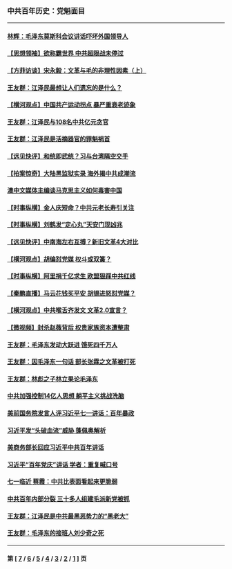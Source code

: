 ### 中共百年历史：党魁面目
---
#### [林辉：毛泽东莫斯科会议讲话吓坏外国领导人](../../pages/nf1176107/n13917931.md?09060430) 
#### [【思想领袖】欲称霸世界 中共超限战未停过](../../pages/nf1176107/n13745142.md?09060430) 
#### [【方菲访谈】宋永毅：文革与毛的非理性因素（上）](../../pages/nf1176107/n13469956.md?09060430) 
#### [王友群：江泽民最想让人们遗忘的是什么？](../../pages/nf1176107/n13408949.md?09060430) 
#### [【横河观点】中国共产运动拐点 暴严重衰老迹象](../../pages/nf1176107/n13388333.md?09060430) 
#### [王友群：江泽民与108名中共亿元贪官](../../pages/nf1176107/n13352358.md?09060430) 
#### [王友群：江泽民是活摘器官的罪魁祸首](../../pages/nf1176107/n13336903.md?09060430) 
#### [【远见快评】和统即武统？习与台湾隔空交手](../../pages/nf1176107/n13297739.md?09060430) 
#### [【拍案惊奇】大陆黑监狱实录 海外揭中共成潮流](../../pages/nf1176107/n13288853.md?09060430) 
#### [澳中文媒体主编谈马克思主义如何毒害中国](../../pages/nf1176107/n13257387.md?09060430) 
#### [【时事纵横】金人庆短命？中共元老长寿引关注](../../pages/nf1176107/n13217934.md?09060430) 
#### [【时事纵横】刘鹤发“定心丸”天安门现凶兆](../../pages/nf1176107/n13215416.md?09060430) 
#### [【远见快评】中南海左右互搏？新旧文革4大对比](../../pages/nf1176107/n13214745.md?09060430) 
#### [【横河观点】胡编怼党媒 权斗或双簧？](../../pages/nf1176107/n13210864.md?09060430) 
#### [【时事纵横】阿里捐千亿求生 欧盟狠踩中共红线](../../pages/nf1176107/n13206431.md?09060430) 
#### [【秦鹏直播】马云花钱买平安 胡锡进怒怼党媒？](../../pages/nf1176107/n13206392.md?09060430) 
#### [【横河观点】中共喉舌齐发文 文革2.0宣言？](../../pages/nf1176107/n13201248.md?09060430) 
#### [【微视频】封杀赵薇背后 权贵家族资本遭整肃](../../pages/nf1176107/n13197798.md?09060430) 
#### [王友群：毛泽东发动大跃进 饿死四千万人](../../pages/nf1176107/n13177158.md?09060430) 
#### [王友群：因毛泽东一句话 部长张霖之文革被打死](../../pages/nf1176107/n13161711.md?09060430) 
#### [王友群：林彪之子林立果论毛泽东](../../pages/nf1176107/n13128622.md?09060430) 
#### [中共加强控制14亿人思想 躺平主义挑战洗脑](../../pages/nf1176107/n13094299.md?09060430) 
#### [美前国务院发言人评习近平七一讲话：百年暴政](../../pages/nf1176107/n13066986.md?09060430) 
#### [习近平发“头破血流”威胁 蓬佩奥解析](../../pages/nf1176107/n13063604.md?09060430) 
#### [美商务部长回应习近平中共百年讲话](../../pages/nf1176107/n13062903.md?09060430) 
#### [习近平“百年党庆”讲话 学者：重复喊口号](../../pages/nf1176107/n13061411.md?09060430) 
#### [七一临近 蔡霞：中共比表面看起来更脆弱](../../pages/nf1176107/n13056418.md?09060430) 
#### [中共百年内部分裂 三十多人组建毛派新党被抓](../../pages/nf1176107/n13044023.md?09060430) 
#### [王友群：江泽民是中共最黑恶势力的“黑老大”](../../pages/nf1176107/n13022180.md?09060430) 
#### [王友群：毛泽东的接班人刘少奇之死](../../pages/nf1176107/n12991772.md?09060430) 

---
#### 第 [ [7](./7.md?09060430) / [6](./6.md?09060430) / [5](./5.md?09060430) / [4](./4.md?09060430) / [3](./3.md?09060430) / [2](./2.md?09060430) / [1](./1.md?09060430) ] 页
